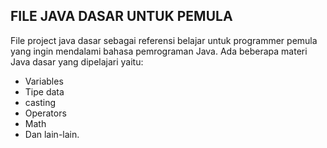 ## FILE JAVA DASAR UNTUK PEMULA


File project java dasar sebagai referensi belajar untuk programmer pemula yang ingin mendalami bahasa pemrograman Java.
Ada beberapa materi Java dasar yang dipelajari yaitu:
- Variables
- Tipe data
- casting
- Operators
- Math
- Dan lain-lain.


